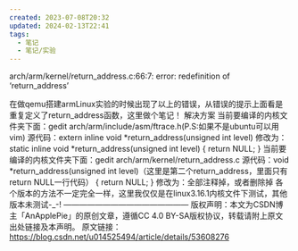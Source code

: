 ```yaml
---
created: 2023-07-08T20:32
updated: 2024-02-13T22:41
tags:
  - 笔记
  - 笔记/实验
---
```


arch/arm/kernel/return_address.c:66:7: error: redefinition of ‘return_address’

在做qemu搭建armLinux实验的时候出现了以上的错误，从错误的提示上面看是重复定义了return_address函数，这里做个笔记！
解决方案
当前要编译的内核文件夹下面：gedit arch/arm/include/asm/ftrace.h(P.S:如果不是ubuntu可以用vim)
源代码：extern inline void *return_address(unsigned int level)
修改为：static inline void *return_address(unsigned int level)
{
return NULL;
}
当前要编译的内核文件夹下面：gedit arch/arm/kernel/return_address.c
源代码：void *return_address(unsigned int level)（这里是第二个return_address，里面只有return NULL一行代码）
{
return NULL;
}
修改为：全部注释掉，或者删除掉
各个版本的方法不一定完全一样，这里我仅仅是在linux3.16.1内核文件下测试，其他版本未测试-_-!
————————————————
版权声明：本文为CSDN博主「AnApplePie」的原创文章，遵循CC 4.0 BY-SA版权协议，转载请附上原文出处链接及本声明。
原文链接：https://blog.csdn.net/u014525494/article/details/53608276